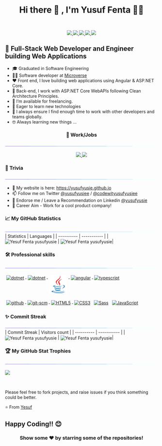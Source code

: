 <h1 align="center"> Hi there 👋 ,  I'm Yusuf Fenta 👩‍💻
   <a href="https://github.com/yusufyusie" target="blank"></a>
 </h1>
<br/>
<p align="center"> 
 <a href="https://twitter.com/yusufyusiee" alt="Yusuf's twitter">
   <img src="https://img.shields.io/badge/@yusufyusiee-%231DA1F2?style=flat&logo=twitter&logoColor=ffffff" width="125" />
 </a>
 <a href="https://github.com/yusufyusie" alt="Yusuf's github">
   <img src="https://img.shields.io/badge/@yusufyusie-%23181717?style=flat&logo=github"width="125" />
 </a>
 <a href="https://www.linkedin.com/in/yusufyusie" alt="Yusuf's linkedin">
   <img src="https://img.shields.io/badge/yusufyusie-0077B5?style=flat&logo=linkedin&logoColor=white&link=https://www.linkedin.com/in/yusufyusie" width="125" />
 </a>
 
  <a href="https://www.instagram.com/yusufyusiee" alt="Yusuf's instagram">
   <img src="https://img.shields.io/badge/yusufyusiee-d62976?style=flat&logo=Instagram&logoColor=orange &link=https://www.instagram.com/yusufyusiee" width="125" />
 </a>
 <a href="https://www.facebook.com/yusufyusie" alt="Yusuf's facebook">
   <img src="https://img.shields.io/badge/yusufyusiee-1877F2?style=flat&logo=facebook&logoColor=white&link=https://www.facebook.com/yusufyusiee" width="125" />
 </a>
</p>
 
## 🚀 Full-Stack Web Developer and Engineer building Web Applications 

- 🎓 Graduated in Software Engineering
- 👩‍🎓 Software developer at [Microverse](https://www.microverse.org/?grsf=nnlhmv)
- ❤️ Front end, I love building web applications using Angular & ASP.NET Core.
- 🤝 Back-end, I work with ASP.NET Core WebAPIs following Clean Architecture Principles.
- 🌱 I’m available for freelancing.
- 🚀 Eager to learn new technologies
- 👯 I always ensure I find enough time to work with other developers and teams globally.
- :nerd_face: Always learning new things ...
  

<h3 align="center"> 🥅 Work/Jobs</h3>

![line](./line.gif)

<p align="center"> 
 <a href="https://www.fiverr.com/yesuf53" alt="Yusuf's fiverr">
      <img src="https://img.shields.io/badge/fiverr-1DBF73?style=for-the-badge&logo=fiverr&logoColor=white&link=https://www.fiverr.com/yesuf53" width="140" />
 </a> 
  <a href="https://www.upwork.com/freelancers/~01a972e71ba17dd821?viewMode=1" alt="Yusuf's fiverr">
      <img src="https://img.shields.io/badge/UpWork-6FDA44?style=for-the-badge&logo=Upwork&logoColor=white&link=https://www.upwork.com/freelancers/~01a972e71ba17dd821?viewMode=1" width="150"/>
    </a></p>
    
    
<h3 align="left"> 👤 Trivia  </h3>

![line](./line.gif)
 
- 📝 My website is here: https://yusufyusie.github.io
- 📫 Follow me on Twitter [@yusufyusiee](https://twitter.com/yusufyusiee) / [@codewityusufyusiee](https://twitter.com/codewithyusufyusiee)
- 🦸 Endorse me / Leave a Recommendation on Linkedin [@yusufyusie](https://www.linkedin.com/in/yusufyusie/)
- 🦸 Career Aim - Work for a cool product company!
  

<h3 align="left"> 📈 My GitHub Statistics</h3>

![line](./line.gif)
| Statistics |   Languages |
| ---------- | ----------- |
 | <img align="center" src="https://github-readme-stats-test-yusufyusie.vercel.app/api?username=yusufyusie&theme=cobalt&hide_border=true&show_icons=true&include_all_commits=true" alt="Yesuf Fenta yusufyusie" width="500" /> |   <img align="center" src="https://github-readme-stats-test-yusufyusie.vercel.app/api/top-langs/?username=yusufyusie&card_width=320&theme=cobalt&hide_border=true&show_icons=true&langs_count=10&locale=en&layout=compact" alt="Yesuf Fenta yusufyusie" width="400"/>|
</p>


 <h3 align="left"> 🛠 Professional skills</h3>

![line](./line.gif) 
<p align= "left">
  <a href="https://dotnet.microsoft.com/">
    <img src="https://www.vectorlogo.zone/logos/dotnet/dotnet-ar21.svg" alt="dotnet" style="vertical-align:top; margin:4px;">
  </a>
  <a href="https://dotnet.microsoft.com/">
    <img src="https://upload.wikimedia.org/wikipedia/commons/e/ee/.NET_Core_Logo.svg" height="60px" alt="dotnet" style="vertical-align:top; margin:4px;">
  </a>
  <a href="https://www.java.com" target="_blank" rel="noreferrer"> 
    <img src="https://raw.githubusercontent.com/devicons/devicon/master/icons/java/java-original.svg" alt="java" height="60px" style="vertical-align:top; margin:4px;/> 
     </a>
  <a href="https://angular.io">
    <img src="https://www.vectorlogo.zone/logos/angular/angular-ar21.svg" alt="angular" style="vertical-align:top; margin:4px;">
  </a>
  <a href="">
    <img src="https://www.vectorlogo.zone/logos/typescriptlang/typescriptlang-ar21.svg" alt="typescript" style="vertical-align:top; margin:4px;">
  </a>
</p>
<p align= "left">
  <a href="https://www.github.com">
    <img src="https://www.vectorlogo.zone/logos/github/github-ar21.svg" alt="github" style="vertical-align:top; margin:4px">
  </a>
  <a href="https://www.git.com">
    <img src="https://www.vectorlogo.zone/logos/git-scm/git-scm-ar21.svg" alt="git-scm" style="vertical-align:top; margin:4px">
  </a>
  <a href="https://www.w3schools.com/html/" target="_blank">
    <img  alt="HTML5" width="35px"   src="https://cdn.jsdelivr.net/gh/devicons/devicon/icons/html5/html5-original.svg" height="64px" style="vertical-align:top; margin:4px;" />
  </a>
  <a href="https://www.w3schools.com/css/" target="_blank">
    <img alt="CSS3" width="35px" src="https://cdn.jsdelivr.net/gh/devicons/devicon/icons/css3/css3-original.svg" height="64px" style="vertical-align:top; margin:4px;" /></a>
  <a href="https://sass-lang.com/" target="_blank">
    <img alt="Sass" width="35px" src="https://cdn.jsdelivr.net/gh/devicons/devicon/icons/sass/sass-original.svg" height="64px" style="vertical-align:top; margin:4px;" /></a>
  <a href="https://www.javascript.com/" target="_blank">
    <img alt="JavaScript" width="35px" src="https://cdn.jsdelivr.net/gh/devicons/devicon/icons/javascript/javascript-original.svg" height="64px" style="vertical-align:top; margin:4px;"/></a>
</p>


<h3 align="left"> ✨ Commit Streak</h3>

![line](./line.gif)  
| Commit Streak |   Visitors count |
| ---------- | ----------- |
 | <img align="center" src="https://streak-stats.demolab.com/?user=yusufyusie&theme=cobalt&background=25%2C001D2EFD%2C002236&hide_border=true)](https://git.io/streak-stats" alt="Yesuf Fenta yusufyusie" width="500" /> |   <img align="center" href="https://github.com/antonkomarev/github-profile-views-counter" src="https://komarev.com/ghpvc/?username=yusufyusie&label=&label=Profile+Views&color=blue&style=flat" alt="Yesuf Fenta yusufyusie" width="400"/>|
</p>


<h3 align="left"> 🏆 My GitHub Stat Trophies</h3>

![line](./line.gif)  
<p align="left"> <a href="https://github.com/ryo-ma/github-profile-trophy"><img src="https://github-profile-trophy.vercel.app/?username=yusufyusie&row=2&column=6&margin-w=15&margin-h=15&theme=flat&" /></a> </p></br>


Please feel free to fork projects, and raise issues if you think something could be better.

⭐️ From [Yesuf](https://github.com/yusufyusie)

## Happy Coding!! 😊

<div align="center">
   
### Show some ❤️ by starring some of the repositories!

</div>
